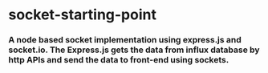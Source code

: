 # socket-starting-point
### A node based socket implementation using express.js and socket.io. The Express.js gets the data from influx database by http APIs and send the data to front-end using sockets. 
